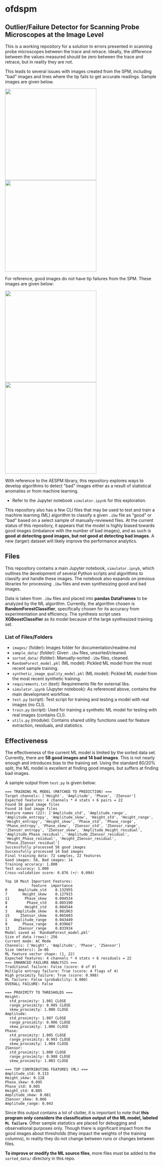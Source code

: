 # ofdspm
## Outlier/Failure Detector for Scanning Probe Microscopes at the Image Level
This is a working repository for a solution to errors presented in scanning probe microscopes between the trace and retrace. Ideally, the difference between the values measured should be zero between the trace and retrace, but in reality they are not. 

This leads to several issues with images created from the SPM, including "bad" images and lines where the tip fails to get accurate readings. Sample images are given below.

<p float="left">
  <img src="images/bad_1.png" width="300" />
  <img src="images/bad_2.png" width="300" />
</p>

For reference, good images do not have tip failures from the SPM. These images are given below:
<p float="left">
  <img src="images/good_1.png" width="300" />
  <img src="images/good_2.png" width="300" />
</p>


With reference to the AESPM library, this repository explores ways to develop algorithms to detect "bad" images either as a result of statistical anomalies or from machine learning.
+ Refer to the Jupyter notebook `simulator.ipynb` for this exploration.

This repository also has a few CLI files that may be used to test and train a machine learning (ML) algorithm to classify a given `.ibw` file as "good" or "bad" based on a select sample of manually-reviewed files. At the current status of this repository, it appears that the model is highly biased towards good images (imbalance with the number of bad images), and as such is **good at detecting good images, but not good at detecting bad images**. A new (larger) dataset will likely improve the performance analytics.

## Files
This repository contains a main Jupyter notebook, `simulator.ipnyb`, which outlines the development of several Python scripts and algorithms to classify and handle these images. The notebook also expands on previous libraries for processing `.ibw` files and even synthesizing good and bad images.

Data is taken from `.ibw` files and placed into **pandas DataFrames** to be analyzed by the ML algorithm. Currently, the algorithm chosen is **RandomForestClassifier**, specifically chosen for its accuracy from experimentation and efficiency. The synthesis script uses **XGBoostClassifier** as its model because of the large synthesized training set.

### List of Files/Folders
+ `images/`   (folder): Images folder for documentation/readme.md
+ `sample_data/`  (folder): Given `.ibw` files, unsorted/cleaned.
+ `sorted_data/`  (folder):   Manually-sorted `.ibw` files, cleaned.
+ `RandomForest_model.pkl`    (ML model): Pickled ML model from the most recent sample training.
+ `synthetic_image_quality_model.pkl` (ML model): Pickled ML model from the most recent synthetic training.
+ `requirements.txt`    (text): Requirements file for external libs.
+ `simulator.ipynb` (Jupyter notebook): As referenced above, contains the main development workflow.
+ `test.py` (script):   Test script for training and testing a model with real images (no CLI).
+ `train.py` (script):  Used for training a synthetic ML model for testing with real images (contains CLI).
+ `utils.py` (module):  Contains shared utility functions used for feature extraction, residuals, and statistics.

## Effectiveness
The effectiveness of the current ML model is limited by the sorted data set. Currently, there are **58 good images and 14 bad images**. This is not nearly enough and introduces bias to the training set. Using the standard 80/20% split, the ML model is excellent at finding good images, but suffers at finding bad images.

A sample output from `test.py` is given below:
```
=== TRAINING ML MODEL (MATCHED TO PREDICTION) ===
Target channels: ['Height', 'Amplitude', 'Phase', 'ZSensor']
Expected features: 4 channels * 4 stats + 6 pairs = 22
Found 58 good image files
Found 14 bad image files
Feature names (22): ['Amplitude_std', 'Amplitude_range', 'Amplitude_entropy', 'Amplitude_skew', 'Height_std', 'Height_range', 'Height_entropy', 'Height_skew', 'Phase_std', 'Phase_range', 'Phase_entropy', 'Phase_skew', 'ZSensor_std', 'ZSensor_range', 'ZSensor_entropy', 'ZSensor_skew', 'Amplitude_Height_residual', 'Amplitude_Phase_residual', 'Amplitude_ZSensor_residual', 'Height_Phase_residual', 'Height_ZSensor_residual', 'Phase_ZSensor_residual']
Successfully processed 58 good images
Successfully processed 14 bad images
Final training data: 72 samples, 22 features
Good images: 58, Bad images: 14
Training accuracy: 1.000
Test accuracy: 1.000
Cross-validation score: 0.876 (+/- 0.094)

Top 10 Most Important Features:
            feature  importance
0     Amplitude_std    0.132955
7       Height_skew    0.127915
11       Phase_skew    0.094534
8         Phase_std    0.085190
4        Height_std    0.084544
3    Amplitude_skew    0.081063
15     ZSensor_skew    0.065603
1   Amplitude_range    0.043449
9       Phase_range    0.039667
13    ZSensor_range    0.033934
Model saved as 'RandomForest_model.pkl'
Size of data (rows): 256
Current mode: AC Mode
Channels: ['Height', 'Amplitude', 'Phase', 'ZSensor']
Size (meters): 2e-06
ML feature vector shape: (1, 22)
Expected features: 4 channels * 4 stats + 6 residuals = 22
=== ENHANCED FAILURE ANALYSIS ===
Traditional failure: False (score: 0 of 0)
Multiple entropy failure: True (score: 4 flags of 4)
High proximity failure: True (score: 0.998)
ML failure: False (probability: 0.000)
OVERALL FAILURE: False

=== PROXIMITY TO THRESHOLDS ===
Height:
  std_proximity: 1.001 CLOSE
  range_proximity: 0.985 CLOSE
  skew_proximity: 1.000 CLOSE
Amplitude:
  std_proximity: 1.007 CLOSE
  range_proximity: 0.986 CLOSE
  skew_proximity: 1.006 CLOSE
Phase:
  std_proximity: 1.005 CLOSE
  range_proximity: 0.993 CLOSE
  skew_proximity: 1.004 CLOSE
ZSensor:
  std_proximity: 1.000 CLOSE
  range_proximity: 0.988 CLOSE
  skew_proximity: 1.003 CLOSE

=== TOP CONTRIBUTING FEATURES (ML) ===
Amplitude_std: 0.133
Height_skew: 0.128
Phase_skew: 0.095
Phase_std: 0.085
Height_std: 0.085
Amplitude_skew: 0.081
ZSensor_skew: 0.066
Amplitude_range: 0.043
```

Since this output contains a lot of clutter, it is important to note that **this program only considers the classification output of the ML model, labeled `ML failure`**. Other sample statistics are placed for debugging and observational purposes only. Though there is significant impact from the good images about thresholds (they impact the weights of the training columns), in reality they do not change between runs or changes between files.

**To improve or modify the ML source files**, more files must be added to the `sorted_data/` directory in this repo.